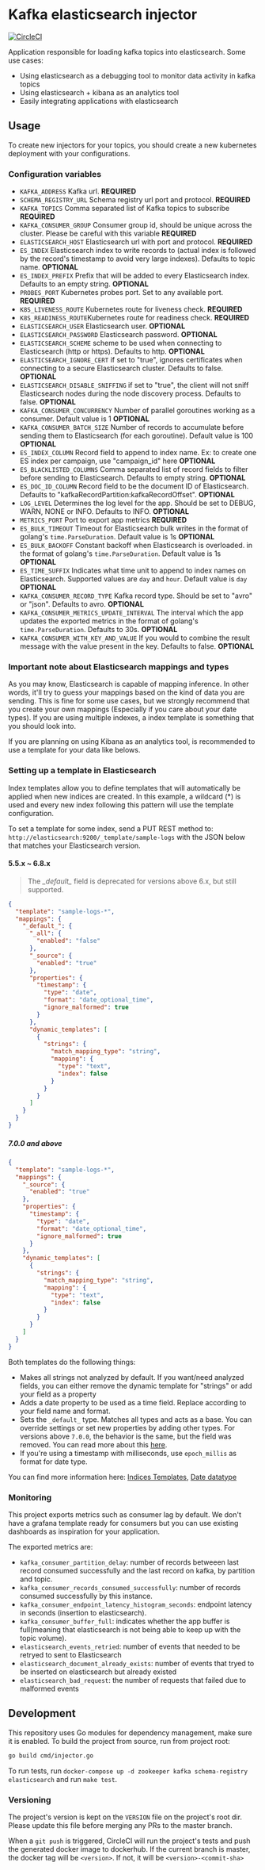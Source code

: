 # Kafka elasticsearch injector
[![CircleCI](https://circleci.com/gh/inloco/kafka-elasticsearch-injector.svg?style=svg&circle-token=9b8a15af1d6bd1fde69dc0fbc37ff191f4c95473)](https://circleci.com/gh/inloco/kafka-elasticsearch-injector)

Application responsible for loading kafka topics into elasticsearch. Some use cases:

- Using elasticsearch as a debugging tool to monitor data activity in kafka topics
- Using elasticsearch + kibana as an analytics tool
- Easily integrating applications with elasticsearch

## Usage

To create new injectors for your topics, you should create a new kubernetes deployment with your configurations.

### Configuration variables
- `KAFKA_ADDRESS` Kafka url. **REQUIRED**
- `SCHEMA_REGISTRY_URL` Schema registry url port and protocol. **REQUIRED**
- `KAFKA_TOPICS` Comma separated list of Kafka topics to subscribe **REQUIRED**
- `KAFKA_CONSUMER_GROUP` Consumer group id, should be unique across the cluster. Please be careful with this variable **REQUIRED**
- `ELASTICSEARCH_HOST` Elasticsearch url with port and protocol. **REQUIRED**
- `ES_INDEX` Elasticsearch index to write records to (actual index is followed by the record's timestamp to avoid very large indexes). Defaults to topic name. **OPTIONAL**
- `ES_INDEX_PREFIX` Prefix that will be added to every Elasticsearch index. Defaults to an empty string. **OPTIONAL**
- `PROBES_PORT` Kubernetes probes port. Set to any available port. **REQUIRED**
- `K8S_LIVENESS_ROUTE` Kubernetes route for liveness check. **REQUIRED**
- `K8S_READINESS_ROUTE`Kubernetes route for readiness check. **REQUIRED**
- `ELASTICSEARCH_USER` Elasticsearch user. **OPTIONAL**
- `ELASTICSEARCH_PASSWORD` Elasticsearch password. **OPTIONAL**
- `ELASTICSEARCH_SCHEME` scheme to be used when connecting to Elasticsearch (http or https). Defaults to http. **OPTIONAL**
- `ELASTICSEARCH_IGNORE_CERT` if set to "true", ignores certificates when connecting to a secure Elasticsearch cluster. Defaults to false. **OPTIONAL**
- `ELASTICSEARCH_DISABLE_SNIFFING` if set to "true", the client will not sniff Elasticsearch nodes during the node discovery process. Defaults to false. **OPTIONAL**
- `KAFKA_CONSUMER_CONCURRENCY` Number of parallel goroutines working as a consumer. Default value is 1 **OPTIONAL**
- `KAFKA_CONSUMER_BATCH_SIZE` Number of records to accumulate before sending them to Elasticsearch (for each goroutine). Default value is 100 **OPTIONAL**
- `ES_INDEX_COLUMN` Record field to append to index name. Ex: to create one ES index per campaign, use "campaign_id" here **OPTIONAL**
- `ES_BLACKLISTED_COLUMNS` Comma separated list of record fields to filter before sending to Elasticsearch. Defaults to empty string. **OPTIONAL**
- `ES_DOC_ID_COLUMN` Record field to be the document ID of Elasticsearch. Defaults to "kafkaRecordPartition:kafkaRecordOffset". **OPTIONAL**
- `LOG_LEVEL` Determines the log level for the app. Should be set to DEBUG, WARN, NONE or INFO. Defaults to INFO. **OPTIONAL**
- `METRICS_PORT` Port to export app metrics **REQUIRED**
- `ES_BULK_TIMEOUT` Timeout for Elasticsearch bulk writes in the format of golang's `time.ParseDuration`. Default value is 1s **OPTIONAL**
- `ES_BULK_BACKOFF` Constant backoff when Elasticsearch is overloaded. in the format of golang's `time.ParseDuration`. Default value is 1s **OPTIONAL**
- `ES_TIME_SUFFIX` Indicates what time unit to append to index names on Elasticsearch. Supported values are `day` and `hour`. Default value is `day` **OPTIONAL**
- `KAFKA_CONSUMER_RECORD_TYPE` Kafka record type. Should be set to "avro" or "json". Defaults to avro. **OPTIONAL**
- `KAFKA_CONSUMER_METRICS_UPDATE_INTERVAL` The interval which the app updates the exported metrics in the format of golang's `time.ParseDuration`. Defaults to 30s. **OPTIONAL**
- `KAFKA_CONSUMER_WITH_KEY_AND_VALUE` If you would to combine the result message with the value present in the key. Defaults to false. **OPTIONAL**

### Important note about Elasticsearch mappings and types

As you may know, Elasticsearch is capable of mapping inference. In other words, it'll try to guess
your mappings based on the kind of data you are sending. This is fine for some use cases, but we
strongly recommend that you create your own mappings (Especially if you care about your date
types). If you are using multiple indexes, a index template is something that you should look into.

If you are planning on using Kibana as an analytics tool, is recommended to use a template for your data like belows.

### Setting up a template in Elasticsearch

Index templates allow you to define templates that will automatically be applied when new indices are created. In this
example, a wildcard (*) is used and every new index following this pattern will use the template configuration.

To set a template for some index, send a PUT REST method to: ```http://elasticsearch:9200/_template/sample-logs``` with
the JSON below that matches your Elasticsearch version.

#### 5.5.x ~ 6.8.x

> The _\_default\__ field is deprecated for versions above 6.x, but still supported.

```json
{
  "template": "sample-logs-*",
  "mappings": {
    "_default_": {
      "_all": {
        "enabled": "false"
      },
      "_source": {
        "enabled": "true"
      },
      "properties": {
        "timestamp": {
          "type": "date",
          "format": "date_optional_time",
          "ignore_malformed": true
        }
      },
      "dynamic_templates": [
        {
          "strings": {
            "match_mapping_type": "string",
            "mapping": {
              "type": "text",
              "index": false
            }
          }
        }
      ]
    }
  }
}
```

##### 7.0.0 and above
```json
{
  "template": "sample-logs-*",
  "mappings": {
    "_source": {
      "enabled": "true"
    },
    "properties": {
      "timestamp": {
        "type": "date",
        "format": "date_optional_time",
        "ignore_malformed": true
      }
    },
    "dynamic_templates": [
      {
        "strings": {
          "match_mapping_type": "string",
          "mapping": {
            "type": "text",
            "index": false
          }
        }
      }
    ]
  }
}
```

Both templates do the following things:

- Makes all strings not analyzed by default. If you want/need analyzed fields, you can either remove
  the dynamic template for "strings" or add your field as a property
- Adds a date property to be used as a time field. Replace according to your field name and format.
- Sets the `_default_` type. Matches all types and acts as a base. You can override settings or set
  new properties by adding other types. For versions above `7.0.0`, the behavior is the same, but the 
  field was removed. You can read more about this [here][removal_of_mapping_types].
- If you're using a timestamp with milliseconds, use ```epoch_millis``` as format for date type.

You can find more information here: [Indices Templates][indices_templates], [Date datatype][date_datatype]

### Monitoring

This project exports metrics such as consumer lag by default. We don't have a grafana template ready for consumers but you can use existing
dashboards as inspiration for your application.

The exported metrics are:
- `kafka_consumer_partition_delay`: number of records betweeen last record consumed successfully and the last record on kafka, by partition and topic.
- `kafka_consumer_records_consumed_successfully`: number of records consumed successfully by this instance.
- `kafka_consumer_endpoint_latency_histogram_seconds`: endpoint latency in seconds (insertion to elasticsearch).
- `kafka_consumer_buffer_full`: indicates whether the app buffer is full(meaning that elasticsearch is not being able to keep up with the topic volume).
- `elasticsearch_events_retried`: number of events that needed to be retryed to sent to Elasticsearch
- `elasticsearch_document_already_exists`: number of events that tryed to be inserted on elasticsearch but already existed
- `elasticsearch_bad_request`: the number of requests that failed due to malformed events

## Development

This repository uses Go modules for dependency management, make sure it is enabled.
To build the project from source, run from project root:
```bash
go build cmd/injector.go
```

To run tests, run `docker-compose up -d zookeeper kafka schema-registry elasticsearch` and run `make test`. 

### Versioning

The project's version is kept on the `VERSION` file on the project's root dir. 
Please update this file before merging any PRs to the master branch.

When a `git push` is triggered, CircleCI will run the project's tests and push the generated docker image to dockerhub.
If the current branch is master, the docker tag will be `<version>`. If not, it will be `<version>-<commit-sha>`

[indices_templates]: https://www.elastic.co/guide/en/elasticsearch/reference/current/indices-templates.html
[date_datatype]: https://www.elastic.co/guide/en/elasticsearch/reference/current/date.html
[removal_of_mapping_types]: https://www.elastic.co/guide/en/elasticsearch/reference/current/removal-of-types.html
